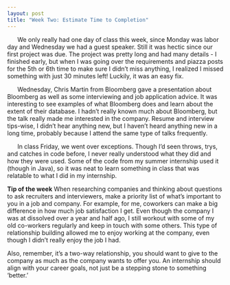 ```yaml
---
layout: post
title: "Week Two: Estimate Time to Completion"
---
```

&nbsp;&nbsp;&nbsp;&nbsp;&nbsp;&nbsp;We only really had one day of class this week, since Monday was labor day and Wednesday we had a guest speaker.  Still it was hectic since our first project was due.  The project was pretty long and had many details - I finished early, but when I was going over the requirements and piazza posts for the 5th or 6th time to make sure I didn’t miss anything, I realized I missed something with just 30 minutes left!  Luckily, it was an easy fix.

&nbsp;&nbsp;&nbsp;&nbsp;&nbsp;&nbsp;Wednesday, Chris Martin from Bloomberg gave a presentation about Bloomberg as well as some interviewing and job application advice.  It was interesting to see examples of what Bloomberg does and learn about the extent of their database.  I hadn’t really known much about Bloomberg, but the talk really made me interested in the company.  Resume and interview tips-wise, I didn’t hear anything new, but I haven’t heard anything new in a long time, probably because I attend the same type of talks frequently.  

&nbsp;&nbsp;&nbsp;&nbsp;&nbsp;&nbsp;In class Friday, we went over exceptions.  Though I’d seen throws, trys, and catches in code before, I never really understood what they did and how they were used.  Some of the code from my summer internship used it (though in Java), so it was neat to learn something in class that was relatable to what I did in my internship.

**Tip of the week**
When researching companies and thinking about questions to ask recruiters and interviewers, make a priority list of what’s important to you in a job and company.  For example, for me, coworkers can make a big difference in how much job satisfaction I get.  Even though the company I was at dissolved over a year and half ago, I still workout with some of my old co-workers regularly and keep in touch with some others.  This type of relationship building allowed me to enjoy working at the company, even though I didn’t really enjoy the job I had.

Also, remember, it’s a two-way relationship, you should want to give to the company as much as the company wants to offer you.  An internship should align with your career goals, not just be a stepping stone to something ‘better.’
